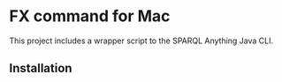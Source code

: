 # FX command for Mac

This project includes a wrapper script to the SPARQL Anything Java CLI.

## Installation

